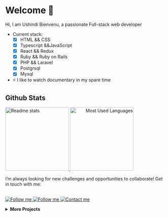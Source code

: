 <h1>Welcome 👋</h1>
<!--<img align="right" src="https://user-images.githubusercontent.com/26736582/178106774-df89d946-f591-4b54-b67e-4ce5bcc2c1ba.gif">-->
<p align="left">
    Hi, I am Ushindi Bienvenu, a passionate Full-stack web developer

- Current stack:<br>
    - [x] HTML && CSS 
    - [x] Typescript &&JavaScript
    - [x] React && Redux
    - [x] Ruby && Ruby on Rails
    - [x] PHP && Laravel
    - [x] Postgrsql
    - [x] Mysql

- ⚡ I like to watch documentary in my spare time 
    
</p>

## Github Stats
<p align="left">
    <a href="https://github-readme-stats.vercel.app/api?username=bienvenuushindi&theme=radical&show_icons=true" align="left">
        <img height="200" alt="Readme stats" src="https://github-readme-stats.vercel.app/api?username=bienvenuushindi&show_icons=true&theme=dracula" />
    </a>
    <a href="https://github.com/bienvenuushindi/github-readme-stats" align="right">
        <img height="200" alt="Most Used Languages" src="https://github-readme-stats.vercel.app/api/top-langs/?username=bienvenuushindi&theme=dracula&layout=compact)" />
    </a>
</p>
I’m always looking for new challenges and opportunities to collaborate! Get in touch with me:<br><br>
<p align="left">
   <a href="https://www.linkedin.com/in/usbbush/">
        <img alt="Follow me" src="https://img.shields.io/badge/-LinkedIn-%23a960ff?style=for-the-badge&logo=linkedin">
    </a> 
    <a href="https://twitter.com/usbbush">
        <img alt="Follow me" src="https://img.shields.io/twitter/follow/usbbush?color=%23a960ff&label=%20%20%20Follow%20me&logo=twitter&style=for-the-badge">
    </a>
    <a href="mailto:jeanbienvenusb@gmail.com">
        <img alt="Contact me" src="https://img.shields.io/badge/Gmail-D14836?style=for-the-badge&logo=gmail&logoColor=white">
    </a>
</p>

<details>
    <summary><strong>More Projects</strong></summary>
 
  - [Calculator](https://codepen.io/usbbush/pen/rNGvLvx)  Built with React.
  - [25 + 5 Clock](https://codepen.io/usbbush/details/OJxwmwN)  Built with React.
  
 </details>
<!-- <a href="">
        <img alt="Etch-a-Sketch" src="https://github-readme-stats.vercel.app/api/pin/?username=bienvenuushindi&repo=Etch-a-Sketch&theme=graywhite" />
    </a> --->
